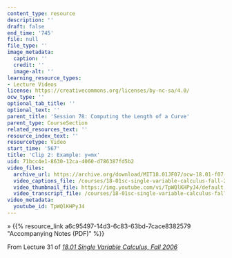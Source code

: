```yaml
---
content_type: resource
description: ''
draft: false
end_time: '745'
file: null
file_type: ''
image_metadata:
  caption: ''
  credit: ''
  image-alt: ''
learning_resource_types:
- Lecture Videos
license: https://creativecommons.org/licenses/by-nc-sa/4.0/
ocw_type: ''
optional_tab_title: ''
optional_text: ''
parent_title: 'Session 78: Computing the Length of a Curve'
parent_type: CourseSection
related_resources_text: ''
resource_index_text: ''
resourcetype: Video
start_time: '567'
title: 'Clip 2: Example: y=mx'
uid: 71bcc4e1-8630-12ca-4060-d786387fd5b2
video_files:
  archive_url: https://archive.org/download/MIT18.01JF07/ocw-18.01-f07-lec31_300k.mp4
  video_captions_file: /courses/18-01sc-single-variable-calculus-fall-2010/70bd9bca43d05ee9be69f40bc3eb8b73_TpWQlKHPyJ4.vtt
  video_thumbnail_file: https://img.youtube.com/vi/TpWQlKHPyJ4/default.jpg
  video_transcript_file: /courses/18-01sc-single-variable-calculus-fall-2010/06b5baf9c46352526ed8a908b04ddb40_TpWQlKHPyJ4.pdf
video_metadata:
  youtube_id: TpWQlKHPyJ4
---
```

» {{% resource_link a6c95497-14d3-6c83-63bd-7cace8382579 "Accompanying Notes (PDF)" %}}

From Lecture 31 of [_18.01 Single Variable Calculus, Fall 2006_](/courses/18-01-single-variable-calculus-fall-2006/video_galleries/video-lectures)